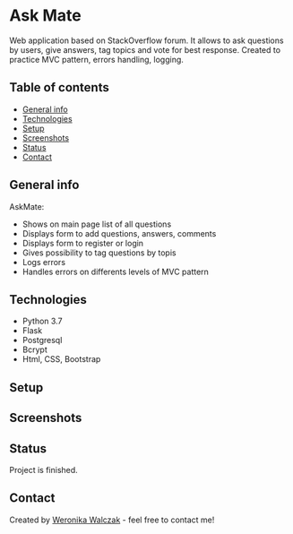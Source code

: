 # Ask Mate
Web application based on StackOverflow forum. It allows to ask questions by users, give answers, tag topics
and vote for best response. Created to practice MVC pattern, errors handling, logging. 

## Table of contents
* [General info](#general-info)
* [Technologies](#technologies)
* [Setup](#setup)
* [Screenshots](#screenshots)
* [Status](#status)
* [Contact](#contact)

## General info
AskMate:
* Shows on main page list of all questions
* Displays form to add questions, answers, comments
* Displays form to register or login
* Gives possibility to tag questions by topis
* Logs errors
* Handles errors on differents levels of MVC pattern

## Technologies
* Python 3.7
* Flask
* Postgresql
* Bcrypt
* Html, CSS, Bootstrap

## Setup


## Screenshots


## Status
Project is finished.

## Contact
Created by [Weronika Walczak](mailto:weronikawalczak989@gmail.com) - feel free to contact me!
